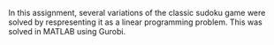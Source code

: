 In this assignment, several variations of the classic sudoku game were solved by respresenting it as a linear programming problem. This was solved in MATLAB using Gurobi.
